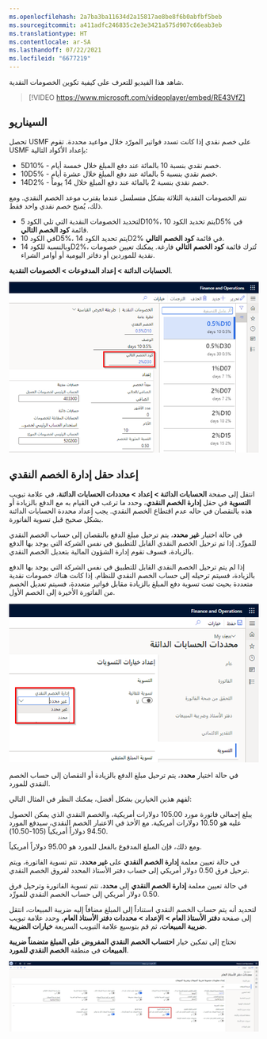 ```yaml
---
ms.openlocfilehash: 2a7ba3ba11634d2a15817ae8be8f6b0abfbf5beb
ms.sourcegitcommit: a411adfc246835c2e3e3421a575d907c66eab3eb
ms.translationtype: HT
ms.contentlocale: ar-SA
ms.lasthandoff: 07/22/2021
ms.locfileid: "6677219"
---
```

شاهد هذا الفيديو للتعرف على كيفية تكوين الخصومات النقدية.

> [!VIDEO https://www.microsoft.com/videoplayer/embed/RE43VfZ]


## <a name="scenario"></a>السيناريو 

تحصل USMF على خصم نقدي إذا كانت تسدد فواتير المورّد خلال مواعيد محددة. تقوم USMF بإعداد الأكواد التالية:

- 5D10% - خصم نقدي بنسبة 10 بالمائة عند دفع المبلغ خلال خمسة أيام.
- 10D5% - خصم نقدي بنسبة 5 بالمائة عند دفع المبلغ خلال عشرة أيام.
- 14D2% - خصم نقدي بنسبة 2 بالمائة عند دفع المبلغ خلال 14 يوماً.

تتم الخصومات النقدية الثلاثة بشكل متسلسل عندما يقترب موعد الخصم النقدي. ومع ذلك، يُمنح خصم نقدي واحد فقط.

- لتحديد الخصومات النقدية التي تلي الكود 5D10%، يتم تحديد الكود 10D5% في قائمة **كود الخصم التالي**. 
- في الكود 10D5%، يتم تحديد الكود 14D2% في قائمة **كود الخصم التالي**. 
- وبالنسبة للكود 14D2%، تُترك قائمة **كود الخصم التالي** فارغة. يمكنك تعيين خصومات نقدية للموردين أو دفاتر اليومية أو أوامر الشراء.

**الحسابات الدائنة > إعداد المدفوعات > الخصومات النقدية**.
 
[![لقطة شاشة لصفحة الخصومات النقدية مع تمييز كود الخصم التالي.](../media/cash-discount.png)](../media/cash-discount.png#lightbox)

## <a name="cash-discount-administration-field-setup"></a>إعداد حقل إدارة الخصم النقدي 

انتقل إلى صفحة **الحسابات الدائنة > إعداد > محددات الحسابات الدائنة**، في علامة تبويب **التسوية** في حقل **إدارة الخصم النقدي**، وحدد ما ترغب في القيام به مع الدفع بالزيادة أو بالنقصان في حاله عدم اقتطاع الخصم النقدي. يجب إعداد محددة الحسابات الدائنة‏‎ هذه بشكل صحيح قبل تسوية الفاتورة. 

في حالة اختيار **غير محدد**، يتم ترحيل مبلغ الدفع بالنقصان إلى حساب الخصم النقدي للمورِّد. إذا تم ترحيل الخصم النقدي القابل للتطبيق في نفس الشركة التي يوجد بها الدفع بالزيادة، فسوف تقوم إدارة الشؤون المالية بتعديل الخصم النقدي. 

إذا لم يتم ترحيل الخصم النقدي القابل للتطبيق في نفس الشركة التي يوجد بها الدفع بالزيادة، فسيتم ترحيله إلى حساب الخصم النقدي للنظام. إذا كانت هناك خصومات نقدية متعددة بحيث تمت تسوية دفع المبلغ بالزيادة مقابل فواتير متعددة، فسيتم تعديل الخصم من الفاتورة الأخيرة إلى الخصم الأول.
 
![لقطة شاشة لصفحة محددات الحسابات الدائنة‏‎، مع تمييز القائمة المنسدلة لإدارة الخصم النقدي.](../media/cash-discount-admin.png)

في حالة اختيار **محدد**، يتم ترحيل مبلغ الدفع بالزيادة أو النقصان إلى حساب الخصم النقدي للمورد.

لفهم هذين الخيارين بشكل أفضل، يمكنك النظر في المثال التالي:

يبلغ إجمالي فاتورة مورد 105.00 دولارات أمريكية، والخصم النقدي الذي يمكن الحصول عليه هو 10.50 دولارات أمريكية. مع الأخذ في الاعتبار الخصم النقدي، سيدفع المورد 94.50 دولاراً أمريكياً (105-10.50).

ومع ذلك، فإن المبلغ المدفوع بالفعل للمورد هو 95.00 دولاراً أمريكياً.

في حالة تعيين معلمة **إدارة الخصم النقدي** على **غير محدد**، تتم تسوية الفاتورة، ويتم ترحيل فرق 0.50 دولار أمريكي إلى حساب دفتر الأستاذ المحدد لفروق الخصم النقدي.

في حالة تعيين معلمة **إدارة الخصم النقدي** إلى **محدد**، تتم تسوية الفاتورة وترحيل فرق 0.50 دولار أمريكي إلى حساب الخصم النقدي للمورِّد.

لتحديد أنه يتم حساب الخصم النقدي استناداً إلى المبلغ مضافاً إليه ضريبة المبيعات، انتقل إلى صفحة **دفتر الأستاذ العام > الإعداد > محددات دفتر الأستاذ العام**، وحدد علامة تبويب **ضريبة المبيعات**، ثم قم بتوسيع علامة التبويب السريعة **خيارات الضريبة**. 

تحتاج إلى تمكين خيار **احتساب الخصم النقدي المفروض على المبلغ متضمناً ضريبة المبيعات** في منطقة **الخصم النقدي للمورد**. 


[![لقطة شاشة لعلامة تبويب ضريبة المبيعات، مع تمييز منطقه الخصم النقدي للمورد.](../media/vendor-cash-discount.png)](../media/vendor-cash-discount.png#lightbox)

